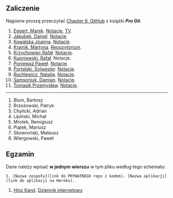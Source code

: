 ## Zaliczenie

Najpierw proszę przeczytać [Chapter 6. GitHub](http://git-scm.com/book/en/v2)
z książki ***Pro Git***.

<!--
Dane należy wpisać **w jednym wierszu** w tym pliku według tego schematu:

```console
1. [Nazwisko Imię](link do strony na GitHub). [Notacje](link do repo z kodem).
```
-->

1. [Eggert, Marek](http://marek4f.github.io/). [Notacje](https://github.com/Marek4f/techniki), [TV](http://marek4f.github.io/tv.html).
1. [Jakubek, Daniel](http://kassszub.github.io/). [Notacje](https://github.com/kassszub/ti-md-ascii-web).
1. [Kowalska Joanna](http://jkowalska.github.io). [Notacje](https://github.com/jkowalska/LabTI).
1. [Krajnik, Martyna](http://mkrajnik.github.io/). [Repozytorium](https://github.com/mkrajnik/Techniki-Internetowe).
1. [Krzychowiec Rafał](http://stringhead.github.io/index.html). [Notacje](https://github.com/StringHead/Techniki-internetowe/blob/master/README.md).
1. [Kupniewski, Rafał](http://rkupniewski.github.io/). Notacje.
1. [Ponieważ Paweł](http://pponiewaz.github.io). [Notacje](https://github.com/pponiewaz/TI).
1. [Portalski, Sylwester](http://sportalski.github.io). [Notacje](http://github.com/sportalski/techniki-lab).
1. [Ruchlewicz, Natalia](http://nruchlewicz.github.io/). [Notacje](https://github.com/nruchlewicz/Techniki-lab).
1. [Samsoniuk, Damian](http://dsamsoniuk.github.io). [Notacje](github.com/dsamsoniuk/laboratoria).
1. [Tomasik Przemysław](http://ptomasik1.github.io/). [Notacje](https://github.com/ptomasik1/Zaliczenie-TI-2015).

----

1. Blum, Bartosz
1. Brzozowski, Patryk
1. Chylicki, Adrian
1. Lipiński, Michał
1. Mrotek, Remigiusz
1. Piątek, Mariusz
1. Skowroński, Mateusz
1. Wiergowski, Paweł


## Egzamin

Dane należy wpisać **w jednym wierszu** w tym pliku według tego schematu:

```console
1. [Nazwa zespołu](link do PRYWATNEGO repo z kodem). [Nazwa aplikacji](link do aplikacji na Heroku).
```

1. [Hinz Karol](https://github.com/khinz/przedmioty_UG). [Dziennik internetowy](http://dziennik_internetowy.meteor.com)
